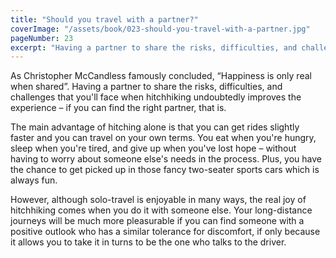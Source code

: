```yaml
---
title: "Should you travel with a partner?"
coverImage: "/assets/book/023-should-you-travel-with-a-partner.jpg"
pageNumber: 23
excerpt: "Having a partner to share the risks, difficulties, and challenges that you'll face when hitchhiking undoubtedly improves the experience – if you can find the right partner, that is."
---
```


As Christopher McCandless famously concluded, “Happiness is only real when shared”. Having a partner to share the risks, difficulties, and challenges that you'll face when hitchhiking undoubtedly improves the experience – if you can find the right partner, that is.

The main advantage of hitching alone is that you can get rides slightly faster and you can travel on your own terms. You eat when you're hungry, sleep when you're tired, and give up when you've lost hope – without having to worry about someone else's needs in the process. Plus, you have the chance to get picked up in those fancy two-seater sports cars which is always fun.

However, although solo-travel is enjoyable in many ways, the real joy of hitchhiking comes when you do it with someone else. Your long-distance journeys will be much more pleasurable if you can find someone with a positive outlook who has a similar tolerance for discomfort, if only because it allows you to take it in turns to be the one who talks to the driver.
